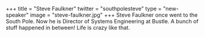 +++
title = "Steve Faulkner"
twitter = "southpolesteve"
type = "new-speaker"
image = "steve-faulkner.jpg"
+++
Steve Faulkner once went to the South Pole. Now he is Director of Systems Engineering at Bustle. A bunch of stuff happened in between! Life is crazy like that.